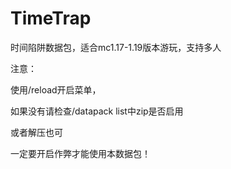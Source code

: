 # TimeTrap
时间陷阱数据包，适合mc1.17-1.19版本游玩，支持多人

注意：

使用/reload开启菜单，

如果没有请检查/datapack list中zip是否启用

或者解压也可

一定要开启作弊才能使用本数据包！
